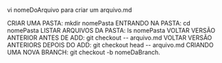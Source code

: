 vi nomeDoArquivo para criar um arquivo.md

CRIAR UMA PASTA: mkdir nomePasta
ENTRANDO NA PASTA: cd nomePasta
LISTAR ARQUIVOS DA PASTA: ls nomePasta
VOLTAR VERSÃO ANTERIOR ANTES DE ADD: git checkout -- arquivo.md
VOLTAR VERSÃO ANTERIORS DEPOIS DO ADD: git checkout head -- arquivo.md
CRIANDO UMA NOVA BRANCH: git checkout -b nomeDaBranch.

